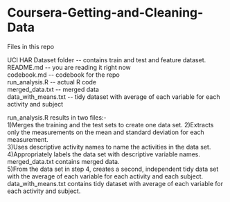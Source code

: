 Coursera-Getting-and-Cleaning-Data
===================================


<bold>Files in this repo<br/></bold>

UCI HAR Dataset folder -- contains train and test and feature dataset.<br/>
README.md -- you are reading it right now<br/>
codebook.md -- codebook for the repo<br/>
run_analysis.R -- actual R code<br/>
merged_data.txt -- merged data<br/>
data_with_means.txt -- tidy dataset with average of each variable for each activity and subject<br/>

run_analysis.R results in two files:-<br/>
1)Merges the training and the test sets to create one data set.
2)Extracts only the measurements on the mean and standard deviation for each measurement. <br/> 
3)Uses descriptive activity names to name the activities in the data set. <br/> 
4)Appropriately labels the data set with descriptive variable names.  <br/> 
merged_data.txt contains merged data. <br/> 
5)From the data set in step 4, creates a second, independent tidy data set with the average of each variable for each activity and each subject. <br/> 
data_with_means.txt contains tidy dataset with average of each variable for each activity and subject. <br/> 
